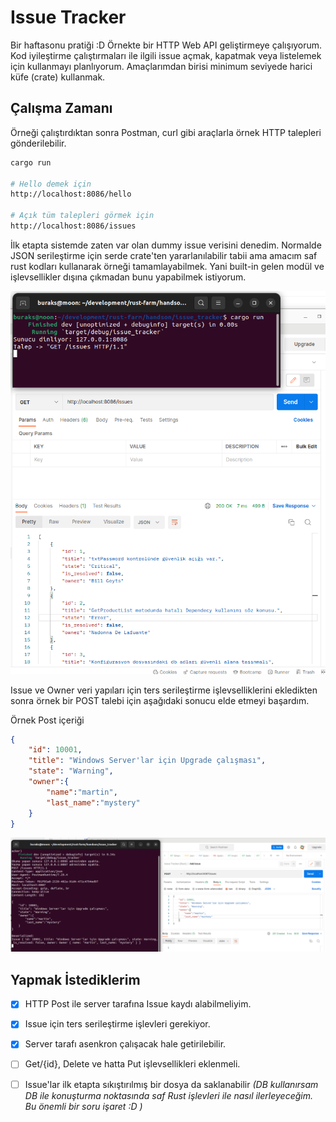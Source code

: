 # Issue Tracker

Bir haftasonu pratiği :D Örnekte bir HTTP Web API geliştirmeye çalışıyorum. Kod iyileştirme çalıştırmaları ile ilgili issue açmak, kapatmak veya listelemek için kullanmayı planlıyorum. Amaçlarımdan birisi minimum seviyede harici küfe (crate) kullanmak.

## Çalışma Zamanı

Örneği çalıştırdıktan sonra Postman, curl gibi araçlarla örnek HTTP talepleri gönderilebilir.

```bash
cargo run

# Hello demek için
http://localhost:8086/hello

# Açık tüm talepleri görmek için
http://localhost:8086/issues
```

İlk etapta sistemde zaten var olan dummy issue verisini denedim. Normalde JSON serileştirme için serde crate'ten yararlanılabilir tabii ama amacım saf rust kodları kullanarak örneği tamamlayabilmek. Yani built-in gelen modül ve işlevsellikler dışına çıkmadan bunu yapabilmek istiyorum.

![../images/issue_tracker_01.png](../images/issue_tracker_01.png)

Issue ve Owner veri yapıları için ters serileştirme işlevselliklerini ekledikten sonra örnek bir POST talebi için aşağıdaki sonucu elde etmeyi başardım.

Örnek Post içeriği

```json
{
    "id": 10001,
    "title": "Windows Server'lar için Upgrade çalışması",
    "state": "Warning",
    "owner":{
        "name":"martin",
        "last_name":"mystery"
    }
}
```

![../images/issue_tracker_02.png](../images/issue_tracker_02.png)

## Yapmak İstediklerim

- [x] HTTP Post ile server tarafına Issue kaydı alabilmeliyim.
- [x] Issue için ters serileştirme işlevleri gerekiyor.
- [x] Server tarafı asenkron çalışacak hale getirilebilir.
- [ ] Get/{id}, Delete ve hatta Put işlevsellikleri eklenmeli.
- [ ] Issue'lar ilk etapta sıkıştırılmış bir dosya da saklanabilir _(DB kullanırsam DB ile konuşturma noktasında saf Rust işlevleri ile nasıl ilerleyeceğim. Bu önemli bir soru işaret :D )_

